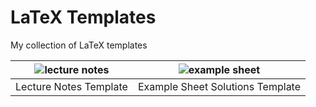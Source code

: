 # LaTeX Templates

My collection of LaTeX templates

| ![lecture notes](https://i.imgur.com/lwIyIeC.png) | ![example sheet](https://i.imgur.com/0uYhlyX.png) |
| ------------------------------------------------- | ------------------------------------------------- |
| Lecture Notes Template                            | Example Sheet Solutions Template                  |
